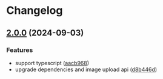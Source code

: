 # Changelog

## [2.0.0](https://github.com/codenaz/react-multiple-image-input/compare/1.0.0...v2.0.0) (2024-09-03)


### Features

* support typescript ([aacb968](https://github.com/codenaz/react-multiple-image-input/commit/aacb968f93a3dc270d32bf4b7f3bc9422dbdb0c4))
* upgrade dependencies and image upload api ([d8b446d](https://github.com/codenaz/react-multiple-image-input/commit/d8b446dd7c0aeab96611b99a535a7f8a59e8750b))
